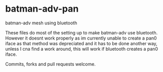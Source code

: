 # batman-adv-pan
batman-adv mesh using bluetooth

These files do most of the setting up to make batman-adv use bluetooth. However it doesnt work properly as im currently unable to create a pan0 iface as that method was depreciated and it has to be done another way, unless I cna find a work around, this will work if bluetooth creates a pan0 iface.

Commits, forks and pull requests welcome.
